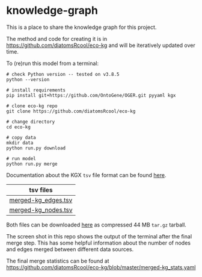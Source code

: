# knowledge-graph

This is a place to share the knowledge graph for this project.

The method and code for creating it is in https://github.com/diatomsRcool/eco-kg and will be iteratively updated over time.

To (re)run this model from a terminal:

```
# check Python version -- tested on v3.8.5
python --version

# install requirements
pip install git+https://github.com/OntoGene/OGER.git pyyaml kgx

# clone eco-kg repo
git clone https://github.com/diatomsRcool/eco-kg

# change directory
cd eco-kg

# copy data
mkdir data
python run.py download

# run model
python run.py merge
```

Documentation about the KGX `tsv` file format can be found [here](https://github.com/biolink/kgx/blob/master/specification/kgx-format.md).

|tsv files|
|-----|
|[merged-kg_edges.tsv](https://data.cyverse.org/dav-anon/iplant/projects/genophenoenvo/kg/merged-kg_edges.tsv)|
|[merged-kg_nodes.tsv](https://data.cyverse.org/dav-anon/iplant/projects/genophenoenvo/kg/merged-kg_nodes.tsv)|

Both files can be downloaded [here](https://www.dropbox.com/s/utavv8n5dxr32vr/merged-kg.tar.gz?dl=0) as compressed 44 MB `tar.gz` tarball. 

The screen shot in this repo shows the output of the terminal after the final merge step. This has some helpful information about the number of nodes and edges merged between different data sources.

The final merge statistics can be found at https://github.com/diatomsRcool/eco-kg/blob/master/merged-kg_stats.yaml
